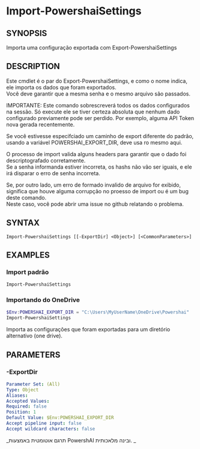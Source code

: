 ﻿---
external help file: powershai-help.xml
schema: 2.0.0
powershai: true
---

# Import-PowershaiSettings

## SYNOPSIS <!--!= @#Synop !-->
Importa uma configuração exportada com Export-PowershaiSettings

## DESCRIPTION <!--!= @#Desc !-->
Este cmdlet é o par do Export-PowershaiSettings, e como o nome indica, ele importa os dados que foram exportados.  
Você deve garantir que a mesma senha e o mesmo arquivo são passados.  

IMPORTANTE: Este comando sobrescreverá todos os dados configurados na sessão. Só execute ele se tiver certeza absoluta que nenhum dado configurado previamente pode ser perdido.
Por exemplo, alguma API Token nova gerada recentemente.

Se você estivesse especifciado um caminho de export diferente do padrão, usando a variável POWERSHAI_EXPORT_DIR, deve usa ro mesmo aqui.

O processo de import valida alguns headers para garantir que o dado foi descriptografado corretamente.  
Se a senha informanda estiver incorreta, os hashs não vão ser iguais, e ele irá disparar o erro de senha incorreta.

Se, por outro lado, um erro de formado invalido de arquivo for exibido, significa que houve alguma corrupção no proesso de import ou é um bug deste comando.  
Neste caso, você pode abrir uma issue no github relatando o problema.

## SYNTAX <!--!= @#Syntax !-->

```
Import-PowershaiSettings [[-ExportDir] <Object>] [<CommonParameters>]
```

## EXAMPLES <!--!= @#Ex !-->

### Import padrão
```powershell
Import-PowershaiSettings
```

### Importando do OneDrive
```powershell
$Env:POWERSHAI_EXPORT_DIR = "C:\Users\MyUserName\OneDrive\Powershai"
Import-PowershaiSettings
```
Importa as configurações que foram exportadas para um diretório alternativo (one drive).

## PARAMETERS <!--!= @#Params !-->

### -ExportDir

```yml
Parameter Set: (All)
Type: Object
Aliases: 
Accepted Values: 
Required: false
Position: 1
Default Value: $Env:POWERSHAI_EXPORT_DIR
Accept pipeline input: false
Accept wildcard characters: false
```



<!--PowershaiAiDocBlockStart-->
_תרגם אוטומטית באמצעות PowershAI ובינה מלאכותית. 
_
<!--PowershaiAiDocBlockEnd-->
